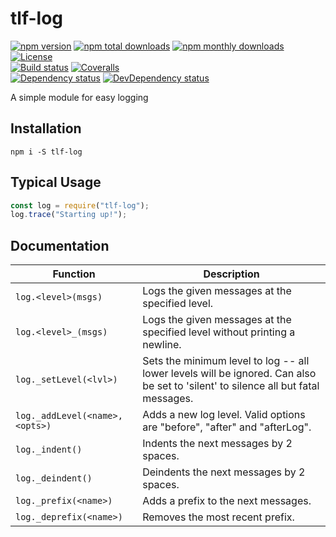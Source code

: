 tlf-log
=======

[![npm version](https://img.shields.io/npm/v/tlf-log.svg?style=flat-square)](https://www.npmjs.com/package/tlf-log)
[![npm total downloads](https://img.shields.io/npm/dt/tlf-log.svg?style=flat-square)](https://www.npmjs.com/package/tlf-log)
[![npm monthly downloads](https://img.shields.io/npm/dm/tlf-log.svg?style=flat-square)](https://www.npmjs.com/package/tlf-log)
[![License](https://img.shields.io/github/license/thislooksfun/tlf-log.svg?style=flat-square)](https://github.com/thislooksfun/tlf-log/blob/master/LICENSE)  
[![Build status](https://img.shields.io/travis/thislooksfun/tlf-log/master.svg?style=flat-square)](https://travis-ci.org/thislooksfun/tlf-log)
[![Coveralls](https://img.shields.io/coveralls/github/thislooksfun/tlf-log.svg?style=flat-square)](https://coveralls.io/github/thislooksfun/tlf-log?branch=master)  
[![Dependency status](https://img.shields.io/david/thislooksfun/tlf-log.svg?style=flat-square)](https://david-dm.org/thislooksfun/tlf-log)
[![DevDependency status](https://img.shields.io/david/dev/thislooksfun/tlf-log.svg?style=flat-square)](https://david-dm.org/thislooksfun/tlf-log#info=devDependencies)

A simple module for easy logging


## Installation

```
npm i -S tlf-log
```


## Typical Usage

```javascript
const log = require("tlf-log");
log.trace("Starting up!");
```


## Documentation

| Function                        | Description                                                                |
|---------------------------------|----------------------------------------------------------------------------|
| `log.<level>(msgs)`             | Logs the given messages at the specified level.                            |
| `log.<level>_(msgs)`            | Logs the given messages at the specified level without printing a newline. |
| `log._setLevel(<lvl>)`          | Sets the minimum level to log -- all lower levels will be ignored. Can also be set to 'silent' to silence all but fatal messages. |
| `log._addLevel(<name>, <opts>)` | Adds a new log level. Valid options are "before", "after" and "afterLog".  |
| `log._indent()`                 | Indents the next messages by 2 spaces.                                     |
| `log._deindent()`               | Deindents the next messages by 2 spaces.                                   |
| `log._prefix(<name>)`           | Adds a prefix to the next messages.                                        |
| `log._deprefix(<name>)`         | Removes the most recent prefix.                                            |


